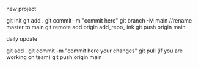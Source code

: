 
new project

git init
git add .
git commit -m "commit here"
git branch -M main    //rename master to main
git remote add origin add_repo_link
git push origin main


daily update

git add .
git commit -m "commit here your changes"
git pull (if you are working on team)
git push origin main